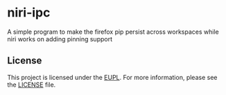 # niri-ipc

A simple program to make the firefox pip persist across workspaces while niri works on adding pinning support

## License

This project is licensed under the [EUPL](https://eupl.eu/). For more
information, please see the [LICENSE](LICENSE) file.
